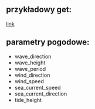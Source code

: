 ## przykładowy get:
[link](http://127.0.0.1:5000/api/weather?latitude_start=36&latitude_end=37&logitude_start=15&logitude_end=16&variables=wave_direction&time_start=1715415818&time_end=1715441018)

## parametry pogodowe:
- wave_direction
- wave_height
- wave_period
- wind_direction
- wind_speed
- sea_current_speed
- sea_current_direction
- tide_height
